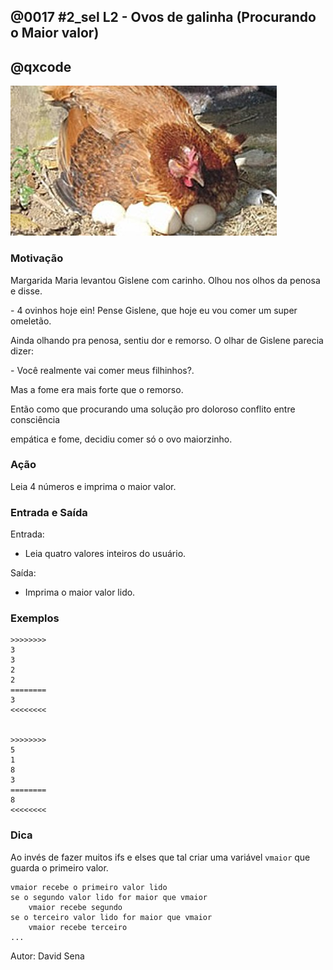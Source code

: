 ## @0017 #2_sel L2 - Ovos de galinha (Procurando o Maior valor)
## @qxcode

[![](capa.jpg)](https://raw.githubusercontent.com/qxcodefup/arcade/master/base/0017/capa.jpg)

### Motivação

Margarida Maria levantou Gislene com carinho. Olhou nos olhos da penosa e disse.

\- 4 ovinhos hoje ein! Pense Gislene, que hoje eu vou comer um super omeletão.

Ainda olhando pra penosa, sentiu dor e remorso. O olhar de Gislene parecia dizer:

\- Você realmente vai comer meus filhinhos?.

Mas a fome era mais forte que o remorso.

Então como que procurando uma solução pro doloroso conflito entre consciência

empática e fome, decidiu comer só o ovo maiorzinho.

### Ação

Leia 4 números e imprima o maior valor.

### Entrada e Saída

Entrada:

* Leia quatro valores inteiros do usuário.

Saída:

* Imprima o maior valor lido.
 
 

### Exemplos

```
>>>>>>>>
3
3
2
2
========
3
<<<<<<<<


>>>>>>>>
5
1
8
3
========
8
<<<<<<<<
```

<!--- 
>>>>>>>>

5
9
15
26
========
26
<<<<<<<<


>>>>>>>>

14
65
84
23
========
84
<<<<<<<<


>>>>>>>>

9
8
3
2
========
9
<<<<<<<<


>>>>>>>>

1
1
1
1
========
1
<<<<<<<<

--->


### Dica

Ao invés de fazer muitos ifs e elses que tal criar uma variável `vmaior` que guarda o primeiro valor.

```
vmaior recebe o primeiro valor lido
se o segundo valor lido for maior que vmaior
    vmaior recebe segundo
se o terceiro valor lido for maior que vmaior
    vmaior recebe terceiro
...

```

Autor: David Sena